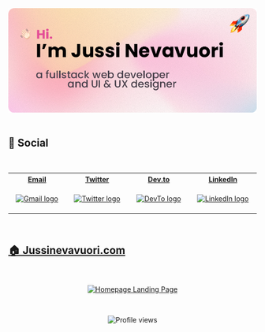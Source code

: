 <img src="/assets/banner1.png" alt="banner">

<img src="#" alt="" height="160">

## 📱 Social

<img src="#" alt="" height="160">

<table>
	<tr>
		<th>
			<a href="mailto:jussi@nevavuori.fi">
				Email
			</a>
		</th>
		<th>
			<a href="https://twitter.com/jussinevavuori">
				Twitter
			</a>
		</th>
		<th>
			<a href="https://dev.to/jussinevavuori">
				Dev.to
			</a>
		</th>
		<th>
			<a href="https://www.linkedin.com/in/jussinevavuori/">
				LinkedIn
			</a>
		</th>
	</tr>
	<tr>
		<td align="center">
			<img width="441" height="1">
			<a href="mailto:jussi@nevavuori.fi">
				<img alt="Gmail logo" src="https://upload.wikimedia.org/wikipedia/commons/thumb/7/7e/Gmail_icon_%282020%29.svg/200px-Gmail_icon_%282020%29.svg.png" height="20" />
			</a>
			<img width="441" height="1">
		</td>
		<td align="center">
			<img width="441" height="1">
			<a href="https://twitter.com/jussinevavuori">
				<img alt="Twitter logo" src="https://upload.wikimedia.org/wikipedia/commons/thumb/4/4f/Twitter-logo.svg/200px-Twitter-logo.svg.png" height="20" />
			</a>
			<img width="441" height="1">
		</td>
		<td align="center">
			<img width="441" height="1">
			<a href="https://dev.to/jussinevavuori">
				<img alt="DevTo logo" src="https://dev-to-uploads.s3.amazonaws.com/uploads/logos/resized_logo_UQww2soKuUsjaOGNB38o.png" height="20" />
			</a>
			<img width="441" height="1">
		</td>
		<td align="center">
			<img width="441" height="1">
			<a href="https://www.linkedin.com/in/jussinevavuori/">
				<img alt="LinkedIn logo" src="https://content.linkedin.com/content/dam/me/business/en-us/amp/brand-site/v2/bg/LI-Bug.svg.original.svg" height="20" />
			</a>
			<img width="441" height="1">
		</td>
	</tr>
</table>

<img src="#" alt="" height="160">

## [🏠 Jussinevavuori.com](https://jussinevavuori.com/)

<img src="#" alt="" height="160">

[<p align="center"><img width="360" align="center" alt="Homepage Landing Page" src="https://jussinevavuori.com/api/ogimage?path=/"></p>](https://jussinevavuori.com/)

<img src="#" alt="" height="160">

<p align="center">
<img src="https://komarev.com/ghpvc/?username=jussinevavuori&color=brightgreen" alt="Profile views">
</p>